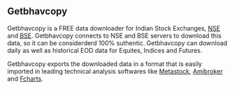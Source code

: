## Getbhavcopy

Getbhavcopy is a FREE data downloader for Indian Stock Exchanges, [NSE][1] and [BSE][2].  Getbhavcopy connects to NSE and BSE servers to download this data, so it can be considerderd 100% suthentic. Getbhavcopy can download daily as well as historical EOD data for Equites, Indices and Futures. 

Getbhavcopy exports the downloaded data in a format that is easily imported in leading technical analysis softwares like [Metastock][3], [Amibroker][4] and [Fcharts][5].



[1]: https://www.nseindia.com/
[2]: http://www.bseindia.com/
[3]: http://www.metastock.com/
[4]: https://www.amibroker.com/
[5]: http://www.spacejock.com/FreechartsSE.html
